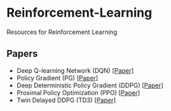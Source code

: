 # Reinforcement-Learning

Resources for Reinforcement Learning

## Papers
* Deep Q-learning Network (DQN) [[Paper]](https://github.com/hongjun7/Reinforcement-Learning/blob/main/resource/papers/Deep-Q-Learning.pdf)
* Policy Gradient (PG) [[Paper]](https://https://github.com/hongjun7/Reinforcement-Learning/blob/main/resource/papers/Policy-Gradient-Methods-for-RL_NIPS1999.pdf)
* Deep Deterministic Policy Gradient (DDPG) [[Paper]](https://github.com/hongjun7/Reinforcement-Learning/blob/main/resource/papers/Deep-Deterministic-Policy-Gradient.pdf)
* Proximal Policy Optimization (PPO) [[Paper]](https://github.com/hongjun7/Reinforcement-Learning/blob/main/resource/papers/Proximal-Policy-Optimization.pdf)
* Twin Delayed DDPG (TD3) [[Paper]](https://github.com/hongjun7/Reinforcement-Learning/blob/main/resource/papers/Twin-Delayed-DDPG.pdf)